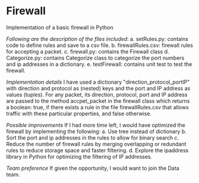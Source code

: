 # Firewall
Implementation of a basic firewall in Python

*Following are the description of the files included*:
a. setRules.py: contains code to define rules and save to a csv file.
b. firewallRules.csv: firewall rules for accepting a packet.
c. firewall.py: contains the Firewall class
d. Categorize.py: contains Categorize class to categorize the port numbers and ip addresses in a dictionary.
e. testFirewall: contains unit test to test the firewall.

*Implementation details*
I have used a dictionary "direction_protocol_portIP" with direction and protocol as (nested) keys and the port and IP address as values (tuples). For any packet, its direction, protocol, port and IP address are passed to the method accpet_packet in the firewall class which returns a boolean: true, if there exists a rule in the file firewallRules.csv that allows traffic with these particular properties, and false otherwise.

*Possible improvements*
If I had more time left, I would have optimized the firewall by implementing the following:
a. Use tree instead of dictionary
b. Sort the port and ip addresses in the rules to allow for binary search
c. Reduce the number of firewall rules by merging overlapping or redundant rules to reduce storage space and faster filtering.
d. Explore the ipaddress library in Python for optimizing the filtering of IP addresses.

*Team preference*
If given the opportunity, I would want to join the Data team.
